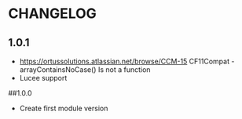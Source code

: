 CHANGELOG
=========
## 1.0.1
* https://ortussolutions.atlassian.net/browse/CCM-15 CF11Compat - arrayContainsNoCase() Is not a function
* Lucee support

##1.0.0
* Create first module version